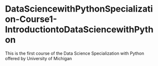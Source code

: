 # DataSciencewithPythonSpecialization-Course1-IntroductiontoDataSciencewithPython
This is the first course of the Data Science Specialization with Python offered by University of Michigan
